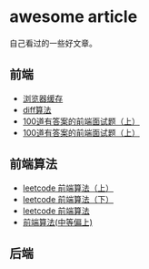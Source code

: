 # awesome article

自己看过的一些好文章。

## 前端

- [浏览器缓存](https://zhuanlan.zhihu.com/p/60950750)
- [diff算法](https://juejin.cn/post/7000266544181674014)
- [100道有答案的前端面试题（上）](https://juejin.cn/post/6847902225423925255)
- [100道有答案的前端面试题（上）](https://juejin.cn/post/6850418121250570248)

## 前端算法

- [leetcode 前端算法（上）](https://juejin.cn/post/6987320619394138148)
- [leetcode 前端算法（下）](https://juejin.cn/post/6989031479753834504)
- [leetcode 前端算法](https://juejin.cn/post/6992775762491211783)
- [前端算法(中等偏上)](https://juejin.cn/post/6844904175562653710)

## 后端

<comment-comment/> 
